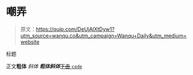 # 嘲弄

> 原文：<https://quip.com/DeUjAlXtDyw1?utm_source=wanqu.co&utm_campaign=Wanqu+Daily&utm_medium=website>

标题

正文**粗体** *斜体* ***粗体斜体***<u>~~下击~~ `code`</u>